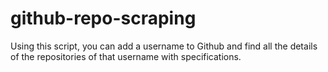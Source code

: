 # github-repo-scraping
Using this script, you can add a username to Github and find all the details of the repositories of that username with specifications.
